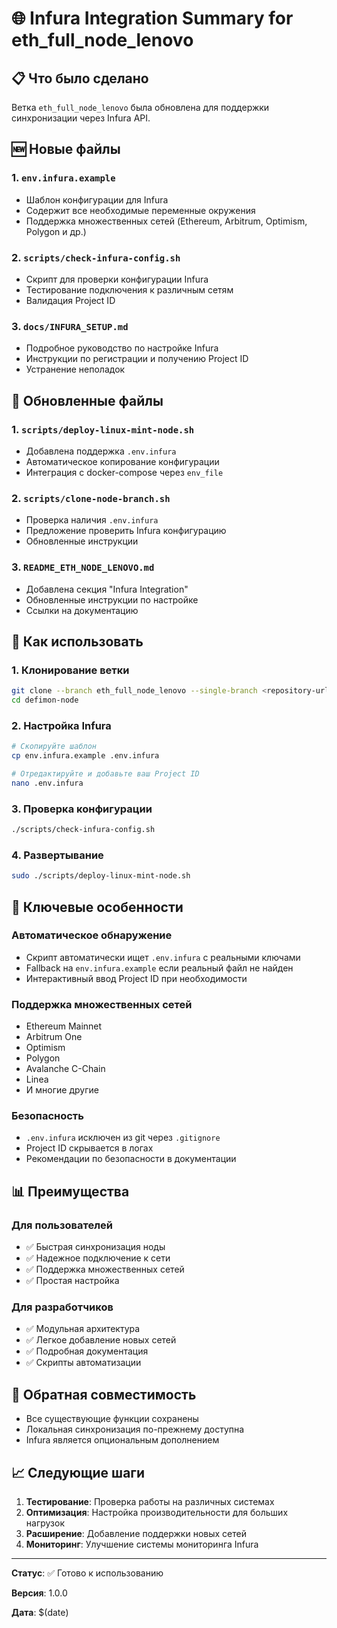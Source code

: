 # 🌐 Infura Integration Summary for eth_full_node_lenovo

## 📋 Что было сделано

Ветка `eth_full_node_lenovo` была обновлена для поддержки синхронизации через Infura API.

## 🆕 Новые файлы

### 1. `env.infura.example`
- Шаблон конфигурации для Infura
- Содержит все необходимые переменные окружения
- Поддержка множественных сетей (Ethereum, Arbitrum, Optimism, Polygon и др.)

### 2. `scripts/check-infura-config.sh`
- Скрипт для проверки конфигурации Infura
- Тестирование подключения к различным сетям
- Валидация Project ID

### 3. `docs/INFURA_SETUP.md`
- Подробное руководство по настройке Infura
- Инструкции по регистрации и получению Project ID
- Устранение неполадок

## 🔄 Обновленные файлы

### 1. `scripts/deploy-linux-mint-node.sh`
- Добавлена поддержка `.env.infura`
- Автоматическое копирование конфигурации
- Интеграция с docker-compose через `env_file`

### 2. `scripts/clone-node-branch.sh`
- Проверка наличия `.env.infura`
- Предложение проверить Infura конфигурацию
- Обновленные инструкции

### 3. `README_ETH_NODE_LENOVO.md`
- Добавлена секция "Infura Integration"
- Обновленные инструкции по настройке
- Ссылки на документацию

## 🚀 Как использовать

### 1. Клонирование ветки
```bash
git clone --branch eth_full_node_lenovo --single-branch <repository-url> defimon-node
cd defimon-node
```

### 2. Настройка Infura
```bash
# Скопируйте шаблон
cp env.infura.example .env.infura

# Отредактируйте и добавьте ваш Project ID
nano .env.infura
```

### 3. Проверка конфигурации
```bash
./scripts/check-infura-config.sh
```

### 4. Развертывание
```bash
sudo ./scripts/deploy-linux-mint-node.sh
```

## 🔧 Ключевые особенности

### Автоматическое обнаружение
- Скрипт автоматически ищет `.env.infura` с реальными ключами
- Fallback на `env.infura.example` если реальный файл не найден
- Интерактивный ввод Project ID при необходимости

### Поддержка множественных сетей
- Ethereum Mainnet
- Arbitrum One
- Optimism
- Polygon
- Avalanche C-Chain
- Linea
- И многие другие

### Безопасность
- `.env.infura` исключен из git через `.gitignore`
- Project ID скрывается в логах
- Рекомендации по безопасности в документации

## 📊 Преимущества

### Для пользователей
- ✅ Быстрая синхронизация ноды
- ✅ Надежное подключение к сети
- ✅ Поддержка множественных сетей
- ✅ Простая настройка

### Для разработчиков
- ✅ Модульная архитектура
- ✅ Легкое добавление новых сетей
- ✅ Подробная документация
- ✅ Скрипты автоматизации

## 🔄 Обратная совместимость

- Все существующие функции сохранены
- Локальная синхронизация по-прежнему доступна
- Infura является опциональным дополнением

## 📈 Следующие шаги

1. **Тестирование**: Проверка работы на различных системах
2. **Оптимизация**: Настройка производительности для больших нагрузок
3. **Расширение**: Добавление поддержки новых сетей
4. **Мониторинг**: Улучшение системы мониторинга Infura

---

**Статус**: ✅ Готово к использованию

**Версия**: 1.0.0

**Дата**: $(date)
